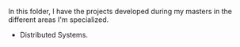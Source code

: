 In this folder, I have the projects developed during my masters in the different areas I'm specialized.
- Distributed Systems.

